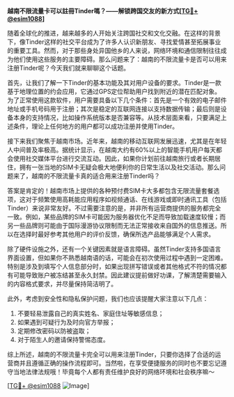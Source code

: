 **越南不限流量卡可以註冊Tinder嗎？——解锁跨国交友的新方式[[TG💪+ @esim1088](https://t.me/s/esim1088)]**

随着全球化的推进，越来越多的人开始关注跨国社交和文化交融。在这样的背景下，像Tinder这样的社交平台成为了许多人认识新朋友、寻找爱情甚至拓展事业的重要工具。然而，对于那些身处异国他乡的人来说，网络环境和通信限制往往成为他们使用这些服务的主要障碍。那么问题来了：越南的不限流量卡是否可以用来注册Tinder呢？今天我们就来聊聊这个话题。

首先，让我们了解一下Tinder的基本功能及其对用户设备的要求。Tinder是一款基于地理位置的约会应用，它通过GPS定位帮助用户找到附近的潜在匹配对象。为了正常使用这款软件，用户需要具备以下几个条件：首先是一个有效的电子邮件地址或手机号码用于注册；其次是稳定的互联网连接以支持数据传输；最后则是设备本身的支持情况，比如操作系统版本是否兼容等。从技术层面来看，只要满足上述条件，理论上任何地方的用户都可以成功注册并使用Tinder。

接下来我们聚焦于越南市场。近年来，越南的移动互联网发展迅速，尤其是在年轻人中间普及率极高。据统计显示，在越南大约有60%以上的智能手机用户每天都会使用社交媒体平台进行交流互动。因此，如果你计划前往越南旅行或者长期居住，拥有一张当地的SIM卡无疑会极大地便利你的日常生活以及社交活动。那么问题来了，越南的不限流量卡真的适合用来注册Tinder吗？

答案是肯定的！越南市场上提供的各种预付费SIM卡大多都包含无限流量套餐选项，这对于频繁使用高耗能应用程序如视频通话、在线游戏或即时通讯工具（包括Tinder）来说非常友好。不过需要注意的是，并非所有运营商提供的服务都完全一致。例如，某些品牌的SIM卡可能因为服务器优化不足而导致加载速度较慢；而另一些品牌则可能由于国际漫游协议限制而无法正常接收来自国外的信息推送。所以在选择时最好参考其他用户的评价反馈，确保所选产品能够满足个人需求。

除了硬件设施之外，还有一个关键因素就是语言障碍。虽然Tinder支持多国语言界面设置，但如果你不熟悉越南语的话，可能会在初次使用过程中遇到一定困难。特别是涉及到填写个人信息部分时，如果出现拼写错误或者其他格式不符的情况都有可能导致账户被冻结甚至永久封禁。因此建议提前做好功课，了解清楚需要输入的内容格式要求，并尽量保持简洁明了。

此外，考虑到安全性和隐私保护问题，我们也应该提醒大家注意以下几点：
1. 不要轻易泄露自己的真实姓名、家庭住址等敏感信息；
2. 如果遇到可疑行为及时向官方举报；
3. 定期修改密码以防被盗取；
4. 对于陌生人的邀请保持警惕态度。

综上所述，越南的不限流量卡完全可以用来注册Tinder，只要你选择了合适的运营商并且遵循正确的操作流程即可。当然啦，在享受便捷服务的同时也不要忘记遵守当地法律法规哦！毕竟每个人都有责任维护良好的网络环境和社会秩序嘛～ 

[[TG💪+ @esim1088](https://t.me/s/esim1088) ![Image](https://i.postimg.cc/4NQfJmqS/Snipaste-2025-05-13-00-14-12.png)]